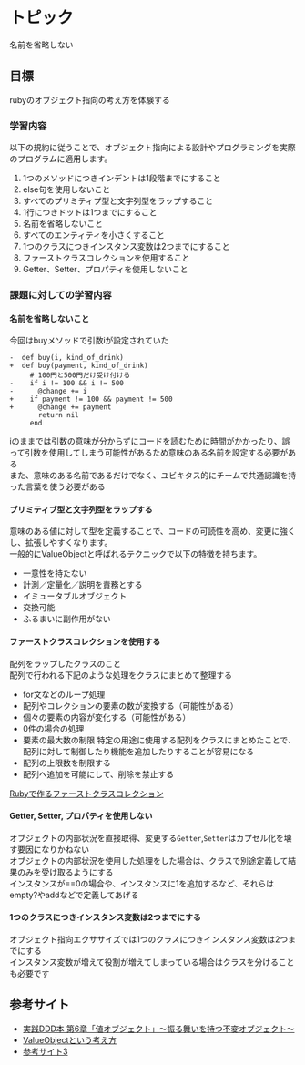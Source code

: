 # トピック
名前を省略しない

## 目標
rubyのオブジェクト指向の考え方を体験する

### 学習内容
以下の規約に従うことで、オブジェクト指向による設計やプログラミングを実際のプログラムに適用します。

1. 1つのメソッドにつきインデントは1段階までにすること
2. else句を使用しないこと
3. すべてのプリミティプ型と文字列型をラップすること
4. 1行につきドットは1つまでにすること
5. 名前を省略しないこと
6. すべてのエンティティを小さくすること
7. 1つのクラスにつきインスタンス変数は2つまでにすること
8. ファーストクラスコレクションを使用すること
9. Getter、Setter、プロパティを使用しないこと

### 課題に対しての学習内容

#### 名前を省略しないこと
今回はbuyメソッドで引数iが設定されていた
```
-  def buy(i, kind_of_drink)
+  def buy(payment, kind_of_drink)
     # 100円と500円だけ受け付ける
-    if i != 100 && i != 500
-      @change += i
+    if payment != 100 && payment != 500
+      @change += payment
       return nil
     end
```
iのままでは引数の意味が分からずにコードを読むために時間がかかったり、誤って引数を使用してしまう可能性があるため意味のある名前を設定する必要がある  
また、意味のある名前であるだけでなく、ユビキタス的にチームで共通認識を持った言葉を使う必要がある

#### プリミティブ型と文字列型をラップする
意味のある値に対して型を定義することで、コードの可読性を高め、変更に強くし、拡張しやすくなります。  
一般的にValueObjectと呼ばれるテクニックで以下の特徴を持ちます。  
  
- 一意性を持たない
- 計測／定量化／説明を責務とする
- イミュータブルオブジェクト
- 交換可能
- ふるまいに副作用がない

#### ファーストクラスコレクションを使用する
配列をラップしたクラスのこと  
配列で行われる下記のような処理をクラスにまとめて整理する
- for文などのループ処理
- 配列やコレクションの要素の数が変換する（可能性がある）
- 個々の要素の内容が変化する（可能性がある）
- 0件の場合の処理
- 要素の最大数の制限
特定の用途に使用する配列をクラスにまとめたことで、配列に対して制御したり機能を追加したりすることが容易になる
- 配列の上限数を制限する
- 配列へ追加を可能にして、削除を禁止する

[Rubyで作るファーストクラスコレクション](https://qiita.com/gashiura/items/999a8c36e47a07fa4b27)

#### Getter, Setter, プロパティを使用しない
オブジェクトの内部状況を直接取得、変更する`Getter`,`Setter`はカプセル化を壊す要因になりかねない  
オブジェクトの内部状況を使用した処理をした場合は、クラスで別途定義して結果のみを受け取るようにする  
インスタンスが==0の場合や、インスタンスに1を追加するなど、それらはempty?やaddなどで定義してあげる

#### 1つのクラスにつきインスタンス変数は2つまでにする
オブジェクト指向エクササイズでは1つのクラスにつきインスタンス変数は2つまでにする  
インスタンス変数が増えて役割が増えてしまっている場合はクラスを分けることも必要です  


## 参考サイト
- [実践DDD本 第6章「値オブジェクト」～振る舞いを持つ不変オブジェクト～](https://codezine.jp/article/detail/10184)
- [ValueObjectという考え方](https://qiita.com/kichion/items/151c6747f2f1a14305cc)
- [参考サイト3](https://www.google.com/?hl=ja)
